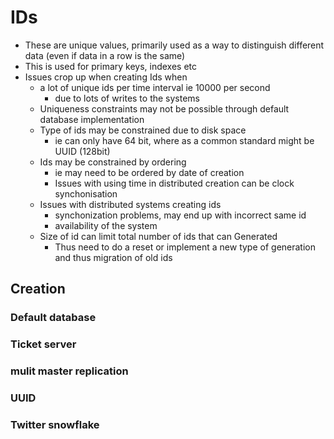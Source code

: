 # IDs

- These are unique values, primarily used as a way to distinguish different data (even if data in a row is the same)
- This is used for primary keys, indexes etc
- Issues crop up when creating Ids when
  - a lot of unique ids per time interval ie 10000 per second
    - due to lots of writes to the systems
  - Uniqueness constraints may not be possible through default database implementation
  - Type of ids may be constrained due to disk space
    - ie can only have 64 bit, where as a common standard might be UUID (128bit)
  - Ids may be constrained by ordering
    - ie may need to be ordered by date of creation
    - Issues with using time in distributed creation can be clock synchonisation
  - Issues with distributed systems creating ids
    - synchonization problems, may end up with incorrect same id
    - availability of the system 
  - Size of id can limit total number of ids that can Generated
    - Thus need to do a reset or implement a new type of generation and thus migration of old ids

## Creation

### Default database

### Ticket server

### mulit master replication

### UUID

### Twitter snowflake
